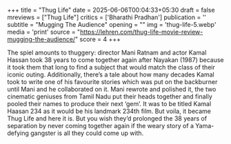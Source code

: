+++
title = "Thug Life"
date = 2025-06-06T00:04:33+05:30
draft = false
mreviews = ["Thug Life"]
critics = ['Bharathi Pradhan']
publication = ''
subtitle = "Mugging The Audience"
opening = ""
img = 'thug-life-5.webp'
media = 'print'
source = "https://lehren.com/thug-life-movie-review-mugging-the-audience/"
score = 4
+++

The spiel amounts to thuggery: director Mani Ratnam and actor Kamal Hassan took 38 years to come together again after Nayakan (1987) because it took them that long to find a subject that would match the class of their iconic outing. Additionally, there’s a tale about how many decades Kamal took to write one of his favourite stories which was put on the backburner until Mani and he collaborated on it. Mani rewrote and polished it, the two cinematic geniuses from Tamil Nadu put their heads together and finally pooled their names to produce their next ‘gem’. It was to be titled Kamal Haasan 234 as it would be his landmark 234th film. But voila, it became Thug Life and here it is. But you wish they’d prolonged the 38 years of separation by never coming together again if the weary story of a Yama-defying gangster is all they could come up with.
